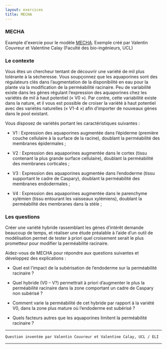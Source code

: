 ```yaml
---
layout: exercices
title: MECHA
---
```


### MECHA

Example d'exercie pour le modèle [MECHA](https://plantmodelling.shinyapps.io/mecha/). Exemple créé par Valentin Couvreur et Valentine Calay (Faculté des bio-ingénieurs, UCL)

### Le contexte

Vous êtes un chercheur tentant de découvrir une variété de mil plus tolérante à la sécheresse. Vous soupçonnez que les aquaporines sont des régulateurs clés dans l’augmentation de la disponibilité en eau pour la plante via la modification de la perméabilité racinaire. Peu de variabilité existe dans les gènes régulant l’expression des aquaporines chez les variétés de mil à haut potentiel (« V0 »). Par contre, cette variabilité existe dans la nature, et il vous est possible de croiser la variété à haut potentiel avec des variétés naturelles (« V1-4 ») afin d’importer de nouveaux gènes dans le pool existant.

Vous disposez de variétés portant les caractéristiques suivantes :

-	V1 : Expression des aquaporines augmentée dans l’épiderme (première couche cellulaire à la surface de la racine), doublant la perméabilité des membranes épidermales ;

-	V2 : Expression des aquaporines augmentée dans le cortex (tissu contenant la plus grande surface cellulaire), doublant la perméabilité des membranes corticales ;

-	V3 : Expression des aquaporines augmentée dans l’endoderme (tissu supportant le cadre de Caspary), doublant la perméabilité des membranes endodermales ;

-	V4 : Expression des aquaporines augmentée dans le parenchyme xylémien (tissu entourant les vaisseaux xylémiens), doublant la perméabilité des membranes dans la stèle ;

### Les questions

Créer une variété hybride rassemblant les gènes d’intérêt demande beaucoup de temps, et réaliser une étude préalable à l’aide d’un outil de modélisation permet de tester à priori quel croisement serait le plus prometteur pour modifier la perméabilité racinaire.

Aidez-vous de MECHA pour répondre aux questions suivantes et développez des explications :

-	Quel est l’impact de la subérisation de l’endoderme sur la perméabilité racinaire ?

-	Quel hybride (V0 – V?) permettrait à priori d’augmenter le plus la perméabilité racinaire dans la zone comportant un cadre de Caspary non subérisé ?

-	Comment varie la perméabilité de cet hybride par rapport à la variété V0, dans la zone plus mature où l’endoderme est subérisé ?

-	Quels facteurs autres que les aquaporines limitent la perméabilité racinaire ?

--- 

	Question inventée par Valentin Couvreur et Valentine Calay, UCL / ELI

----